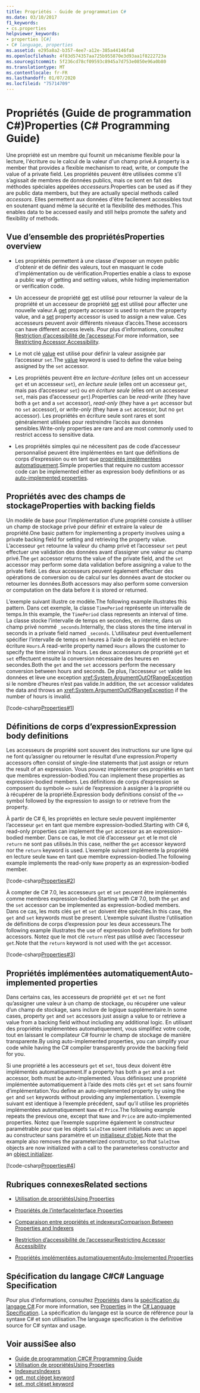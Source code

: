 ```yaml
---
title: Propriétés - Guide de programmation C#
ms.date: 03/10/2017
f1_keywords:
- cs.properties
helpviewer_keywords:
- properties [C#]
- C# language, properties
ms.assetid: e295a8a2-b357-4ee7-a12e-385a44146fa8
ms.openlocfilehash: 4f83d574357aa725b955870e3d93aa1f8222723a
ms.sourcegitcommit: 5f236cd78cf09593c8945a7d753e0850e96a0b80
ms.translationtype: MT
ms.contentlocale: fr-FR
ms.lasthandoff: 01/07/2020
ms.locfileid: "75714709"
---
```

# <a name="properties-c-programming-guide"></a><span data-ttu-id="a53d9-102">Propriétés (Guide de programmation C#)</span><span class="sxs-lookup"><span data-stu-id="a53d9-102">Properties (C# Programming Guide)</span></span>

<span data-ttu-id="a53d9-103">Une propriété est un membre qui fournit un mécanisme flexible pour la lecture, l'écriture ou le calcul de la valeur d'un champ privé.</span><span class="sxs-lookup"><span data-stu-id="a53d9-103">A property is a member that provides a flexible mechanism to read, write, or compute the value of a private field.</span></span> <span data-ttu-id="a53d9-104">Les propriétés peuvent être utilisées comme s’il s’agissait de membres de données publics, mais ce sont en fait des méthodes spéciales appelées *accesseurs*.</span><span class="sxs-lookup"><span data-stu-id="a53d9-104">Properties can be used as if they are public data members, but they are actually special methods called *accessors*.</span></span> <span data-ttu-id="a53d9-105">Elles permettent aux données d'être facilement accessibles tout en soutenant quand même la sécurité et la flexibilité des méthodes.</span><span class="sxs-lookup"><span data-stu-id="a53d9-105">This enables data to be accessed easily and still helps promote the safety and flexibility of methods.</span></span>  

## <a name="properties-overview"></a><span data-ttu-id="a53d9-106">Vue d’ensemble des propriétés</span><span class="sxs-lookup"><span data-stu-id="a53d9-106">Properties overview</span></span>  
  
- <span data-ttu-id="a53d9-107">Les propriétés permettent à une classe d'exposer un moyen public d'obtenir et de définir des valeurs, tout en masquant le code d'implémentation ou de vérification.</span><span class="sxs-lookup"><span data-stu-id="a53d9-107">Properties enable a class to expose a public way of getting and setting values, while hiding implementation or verification code.</span></span>  
  
- <span data-ttu-id="a53d9-108">Un accesseur de propriété [get](../../language-reference/keywords/get.md) est utilisé pour retourner la valeur de la propriété et un accesseur de propriété [set](../../language-reference/keywords/set.md) est utilisé pour affecter une nouvelle valeur.</span><span class="sxs-lookup"><span data-stu-id="a53d9-108">A [get](../../language-reference/keywords/get.md) property accessor is used to return the property value, and a [set](../../language-reference/keywords/set.md) property accessor is used to assign a new value.</span></span> <span data-ttu-id="a53d9-109">Ces accesseurs peuvent avoir différents niveaux d’accès.</span><span class="sxs-lookup"><span data-stu-id="a53d9-109">These accessors can have different access levels.</span></span> <span data-ttu-id="a53d9-110">Pour plus d’informations, consultez [Restriction d’accessibilité de l’accesseur](./restricting-accessor-accessibility.md).</span><span class="sxs-lookup"><span data-stu-id="a53d9-110">For more information, see [Restricting Accessor Accessibility](./restricting-accessor-accessibility.md).</span></span>  
  
- <span data-ttu-id="a53d9-111">Le mot clé [value](../../language-reference/keywords/value.md) est utilisé pour définir la valeur assignée par l’accesseur `set`.</span><span class="sxs-lookup"><span data-stu-id="a53d9-111">The [value](../../language-reference/keywords/value.md) keyword is used to define the value being assigned by the `set` accessor.</span></span>  
- <span data-ttu-id="a53d9-112">Les propriétés peuvent être *en lecture-écriture* (elles ont un accesseur `get` et un accesseur `set`), *en lecture seule* (elles ont un accesseur `get`, mais pas d’accesseur `set`) ou *en écriture seule* (elles ont un accesseur `set`, mais pas d’accesseur `get`).</span><span class="sxs-lookup"><span data-stu-id="a53d9-112">Properties can be *read-write* (they have both a `get` and a `set` accessor), *read-only* (they have a `get` accessor but no `set` accessor), or *write-only* (they have a `set` accessor, but no `get` accessor).</span></span> <span data-ttu-id="a53d9-113">Les propriétés en écriture seule sont rares et sont généralement utilisées pour restreindre l’accès aux données sensibles.</span><span class="sxs-lookup"><span data-stu-id="a53d9-113">Write-only properties are rare and are most commonly used to restrict access to sensitive data.</span></span>

- <span data-ttu-id="a53d9-114">Les propriétés simples qui ne nécessitent pas de code d’accesseur personnalisé peuvent être implémentées en tant que définitions de corps d’expression ou en tant que [propriétés implémentées automatiquement](./auto-implemented-properties.md).</span><span class="sxs-lookup"><span data-stu-id="a53d9-114">Simple properties that require no custom accessor code can be implemented either as expression body definitions or as [auto-implemented properties](./auto-implemented-properties.md).</span></span>
 
## <a name="properties-with-backing-fields"></a><span data-ttu-id="a53d9-115">Propriétés avec des champs de stockage</span><span class="sxs-lookup"><span data-stu-id="a53d9-115">Properties with backing fields</span></span>

<span data-ttu-id="a53d9-116">Un modèle de base pour l’implémentation d’une propriété consiste à utiliser un champ de stockage privé pour définir et extraire la valeur de propriété.</span><span class="sxs-lookup"><span data-stu-id="a53d9-116">One basic pattern for implementing a property involves using a private backing field for setting and retrieving the property value.</span></span> <span data-ttu-id="a53d9-117">L’accesseur `get` retourne la valeur du champ privé et l’accesseur `set` peut effectuer une validation des données avant d’assigner une valeur au champ privé.</span><span class="sxs-lookup"><span data-stu-id="a53d9-117">The `get` accessor returns the value of the private field, and the `set` accessor may perform some data validation before assigning a value to the private field.</span></span> <span data-ttu-id="a53d9-118">Les deux accesseurs peuvent également effectuer des opérations de conversion ou de calcul sur les données avant de stocker ou retourner les données.</span><span class="sxs-lookup"><span data-stu-id="a53d9-118">Both accessors may also perform some conversion or computation on the data before it is stored or returned.</span></span>

<span data-ttu-id="a53d9-119">L’exemple suivant illustre ce modèle.</span><span class="sxs-lookup"><span data-stu-id="a53d9-119">The following example illustrates this pattern.</span></span> <span data-ttu-id="a53d9-120">Dans cet exemple, la classe `TimePeriod` représente un intervalle de temps.</span><span class="sxs-lookup"><span data-stu-id="a53d9-120">In this example, the `TimePeriod` class represents an interval of time.</span></span> <span data-ttu-id="a53d9-121">La classe stocke l’intervalle de temps en secondes, en interne, dans un champ privé nommé `_seconds`.</span><span class="sxs-lookup"><span data-stu-id="a53d9-121">Internally, the class stores the time interval in seconds in a private field named `_seconds`.</span></span> <span data-ttu-id="a53d9-122">L’utilisateur peut éventuellement spécifier l’intervalle de temps en heures à l’aide de la propriété en lecture-écriture `Hours`.</span><span class="sxs-lookup"><span data-stu-id="a53d9-122">A read-write property named `Hours` allows the customer to specify the time interval in hours.</span></span> <span data-ttu-id="a53d9-123">Les deux accesseurs de propriété `get` et `set` effectuent ensuite la conversion nécessaire des heures en secondes.</span><span class="sxs-lookup"><span data-stu-id="a53d9-123">Both the `get` and the `set` accessors perform the necessary conversion between hours and seconds.</span></span> <span data-ttu-id="a53d9-124">De plus, l’accesseur `set` valide les données et lève une exception <xref:System.ArgumentOutOfRangeException> si le nombre d’heures n’est pas valide.</span><span class="sxs-lookup"><span data-stu-id="a53d9-124">In addition, the `set` accessor validates the data and throws an <xref:System.ArgumentOutOfRangeException> if the number of hours is invalid.</span></span> 
   
 [!code-csharp[Properties#1](../../../../samples/snippets/csharp/programming-guide/classes-and-structs/properties-1.cs)]  
  
## <a name="expression-body-definitions"></a><span data-ttu-id="a53d9-125">Définitions de corps d’expression</span><span class="sxs-lookup"><span data-stu-id="a53d9-125">Expression body definitions</span></span>  

 <span data-ttu-id="a53d9-126">Les accesseurs de propriété sont souvent des instructions sur une ligne qui ne font qu’assigner ou retourner le résultat d’une expression.</span><span class="sxs-lookup"><span data-stu-id="a53d9-126">Property accessors often consist of single-line statements that just assign or return the result of an expression.</span></span> <span data-ttu-id="a53d9-127">Vous pouvez implémenter ces propriétés en tant que membres expression-bodied.</span><span class="sxs-lookup"><span data-stu-id="a53d9-127">You can implement these properties as expression-bodied members.</span></span> <span data-ttu-id="a53d9-128">Les définitions de corps d’expression se composent du symbole `=>` suivi de l’expression à assigner à la propriété ou à récupérer de la propriété.</span><span class="sxs-lookup"><span data-stu-id="a53d9-128">Expression body definitions consist of the `=>` symbol followed by the expression to assign to or retrieve from the property.</span></span>

 <span data-ttu-id="a53d9-129">À partir de C# 6, les propriétés en lecture seule peuvent implémenter l’accesseur `get` en tant que membre expression-bodied.</span><span class="sxs-lookup"><span data-stu-id="a53d9-129">Starting with C# 6, read-only properties can implement the `get` accessor as an expression-bodied member.</span></span> <span data-ttu-id="a53d9-130">Dans ce cas, le mot clé d’accesseur `get` et le mot clé `return` ne sont pas utilisés.</span><span class="sxs-lookup"><span data-stu-id="a53d9-130">In this case, neither the `get` accessor keyword nor the `return` keyword is used.</span></span> <span data-ttu-id="a53d9-131">L’exemple suivant implémente la propriété en lecture seule `Name` en tant que membre expression-bodied.</span><span class="sxs-lookup"><span data-stu-id="a53d9-131">The following example implements the read-only `Name` property as an expression-bodied member.</span></span>

 [!code-csharp[Properties#2](../../../../samples/snippets/csharp/programming-guide/classes-and-structs/properties-2.cs)]  

 <span data-ttu-id="a53d9-132">À compter de C# 7.0, les accesseurs `get` et `set` peuvent être implémentés comme membres expression-bodied.</span><span class="sxs-lookup"><span data-stu-id="a53d9-132">Starting with C# 7.0, both the `get` and the `set` accessor can be implemented as expression-bodied members.</span></span> <span data-ttu-id="a53d9-133">Dans ce cas, les mots clés `get` et `set` doivent être spécifiés.</span><span class="sxs-lookup"><span data-stu-id="a53d9-133">In this case, the `get` and `set` keywords must be present.</span></span> <span data-ttu-id="a53d9-134">L’exemple suivant illustre l’utilisation de définitions de corps d’expression pour les deux accesseurs.</span><span class="sxs-lookup"><span data-stu-id="a53d9-134">The following example illustrates the use of expression body definitions for both accessors.</span></span> <span data-ttu-id="a53d9-135">Notez que le mot clé `return` n’est pas utilisé avec l’accesseur `get`.</span><span class="sxs-lookup"><span data-stu-id="a53d9-135">Note that the `return` keyword is not used with the `get` accessor.</span></span>
 
  [!code-csharp[Properties#3](../../../../samples/snippets/csharp/programming-guide/classes-and-structs/properties-3.cs)]  

## <a name="auto-implemented-properties"></a><span data-ttu-id="a53d9-136">Propriétés implémentées automatiquement</span><span class="sxs-lookup"><span data-stu-id="a53d9-136">Auto-implemented properties</span></span>

<span data-ttu-id="a53d9-137">Dans certains cas, les accesseurs de propriété `get` et `set` ne font qu’assigner une valeur à un champ de stockage, ou récupérer une valeur d’un champ de stockage, sans inclure de logique supplémentaire.</span><span class="sxs-lookup"><span data-stu-id="a53d9-137">In some cases, property `get` and `set` accessors just assign a value to or retrieve a value from a backing field without including any additional logic.</span></span> <span data-ttu-id="a53d9-138">En utilisant des propriétés implémentées automatiquement, vous simplifiez votre code, tout en laissant le compilateur C# fournir le champ de stockage de manière transparente.</span><span class="sxs-lookup"><span data-stu-id="a53d9-138">By using auto-implemented properties, you can simplify your code while having the C# compiler transparently provide the backing field for you.</span></span> 

<span data-ttu-id="a53d9-139">Si une propriété a les accesseurs `get` et `set`, tous deux doivent être implémentés automatiquement.</span><span class="sxs-lookup"><span data-stu-id="a53d9-139">If a property has both a `get` and a `set` accessor, both must be auto-implemented.</span></span> <span data-ttu-id="a53d9-140">Vous définissez une propriété implémentée automatiquement à l’aide des mots clés `get` et `set` sans fournir d’implémentation.</span><span class="sxs-lookup"><span data-stu-id="a53d9-140">You define an auto-implemented property by using the `get` and `set` keywords without providing any implementation.</span></span> <span data-ttu-id="a53d9-141">L’exemple suivant est identique à l’exemple précédent, sauf qu’il utilise les propriétés implémentées automatiquement `Name` et `Price`.</span><span class="sxs-lookup"><span data-stu-id="a53d9-141">The following example repeats the previous one, except that `Name` and `Price` are auto-implemented properties.</span></span> <span data-ttu-id="a53d9-142">Notez que l’exemple supprime également le constructeur paramétrable pour que les objets `SaleItem` soient initialisés avec un appel au constructeur sans paramètre et un [initialiseur d’objet](object-and-collection-initializers.md).</span><span class="sxs-lookup"><span data-stu-id="a53d9-142">Note that the example also removes the parameterized constructor, so that `SaleItem` objects are now initialized with a call to the parameterless constructor and an [object initializer](object-and-collection-initializers.md).</span></span>

  [!code-csharp[Properties#4](../../../../samples/snippets/csharp/programming-guide/classes-and-structs/properties-4.cs)]  

## <a name="related-sections"></a><span data-ttu-id="a53d9-143">Rubriques connexes</span><span class="sxs-lookup"><span data-stu-id="a53d9-143">Related sections</span></span>  
  
- [<span data-ttu-id="a53d9-144">Utilisation de propriétés</span><span class="sxs-lookup"><span data-stu-id="a53d9-144">Using Properties</span></span>](./using-properties.md)  
  
- [<span data-ttu-id="a53d9-145">Propriétés de l’interface</span><span class="sxs-lookup"><span data-stu-id="a53d9-145">Interface Properties</span></span>](./interface-properties.md)  
  
- [<span data-ttu-id="a53d9-146">Comparaison entre propriétés et indexeurs</span><span class="sxs-lookup"><span data-stu-id="a53d9-146">Comparison Between Properties and Indexers</span></span>](../indexers/comparison-between-properties-and-indexers.md)  
  
- [<span data-ttu-id="a53d9-147">Restriction d’accessibilité de l’accesseur</span><span class="sxs-lookup"><span data-stu-id="a53d9-147">Restricting Accessor Accessibility</span></span>](./restricting-accessor-accessibility.md)  
  
- [<span data-ttu-id="a53d9-148">Propriétés implémentées automatiquement</span><span class="sxs-lookup"><span data-stu-id="a53d9-148">Auto-Implemented Properties</span></span>](./auto-implemented-properties.md)  
  
## <a name="c-language-specification"></a><span data-ttu-id="a53d9-149">Spécification du langage C#</span><span class="sxs-lookup"><span data-stu-id="a53d9-149">C# Language Specification</span></span>  

<span data-ttu-id="a53d9-150">Pour plus d’informations, consultez [Propriétés](~/_csharplang/spec/classes.md#properties) dans la [spécification du langage C#](/dotnet/csharp/language-reference/language-specification/introduction).</span><span class="sxs-lookup"><span data-stu-id="a53d9-150">For more information, see [Properties](~/_csharplang/spec/classes.md#properties) in the [C# Language Specification](/dotnet/csharp/language-reference/language-specification/introduction).</span></span> <span data-ttu-id="a53d9-151">La spécification du langage est la source de référence pour la syntaxe C# et son utilisation.</span><span class="sxs-lookup"><span data-stu-id="a53d9-151">The language specification is the definitive source for C# syntax and usage.</span></span>
  
## <a name="see-also"></a><span data-ttu-id="a53d9-152">Voir aussi</span><span class="sxs-lookup"><span data-stu-id="a53d9-152">See also</span></span>

- [<span data-ttu-id="a53d9-153">Guide de programmation C#</span><span class="sxs-lookup"><span data-stu-id="a53d9-153">C# Programming Guide</span></span>](../index.md)
- [<span data-ttu-id="a53d9-154">Utilisation de propriétés</span><span class="sxs-lookup"><span data-stu-id="a53d9-154">Using Properties</span></span>](./using-properties.md)
- [<span data-ttu-id="a53d9-155">Indexeurs</span><span class="sxs-lookup"><span data-stu-id="a53d9-155">Indexers</span></span>](../indexers/index.md)
- [<span data-ttu-id="a53d9-156">get, mot clé</span><span class="sxs-lookup"><span data-stu-id="a53d9-156">get keyword</span></span>](../../language-reference/keywords/get.md)
- [<span data-ttu-id="a53d9-157">set, mot clé</span><span class="sxs-lookup"><span data-stu-id="a53d9-157">set keyword</span></span>](../../language-reference/keywords/set.md)
